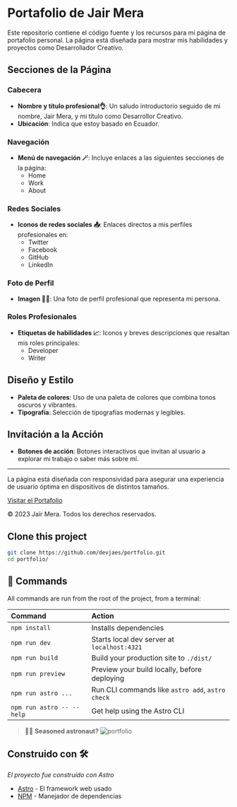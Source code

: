 # Portafolio de Jair Mera

Este repositorio contiene el código fuente y los recursos para mi página de portafolio personal. La página está diseñada para mostrar mis habilidades y proyectos como Desarrollador Creativo.

## Secciones de la Página

### Cabecera
- **Nombre y título profesional👌**: Un saludo introductorio seguido de mi nombre, Jair Mera, y mi título como Desarrollor Creativo.
- **Ubicación**: Indica que estoy basado en Ecuador.

### Navegación
- **Menú de navegación 🪄**: Incluye enlaces a las siguientes secciones de la página:
  - Home
  - Work
  - About

### Redes Sociales
- **Iconos de redes sociales 📤**: Enlaces directos a mis perfiles profesionales en:
  - Twitter
  - Facebook
  - GitHub
  - LinkedIn

### Foto de Perfil
- **Imagen 🧑‍🦰**: Una foto de perfil profesional que representa mi persona.

### Roles Profesionales
- **Etiquetas de habilidades 📈**: Iconos y breves descripciones que resaltan mis roles principales:
  - Developer
  - Writer

## Diseño y Estilo
- **Paleta de colores**: Uso de una paleta de colores que combina tonos oscuros y vibrantes.
- **Tipografía**: Selección de tipografías modernas y legibles.

## Invitación a la Acción
- **Botones de acción**: Botones interactivos que invitan al usuario a explorar mi trabajo o saber más sobre mí.

---

La página está diseñada con responsividad para asegurar una experiencia de usuario óptima en dispositivos de distintos tamaños.

[Visitar el Portafolio](https://devjaes.vercel.app/)

© 2023 Jair Mera. Todos los derechos reservados.


## Clone this project

```sh
git clone https://github.com/devjaes/portfolio.git
cd portfolio/
```


## 🧞 Commands

All commands are run from the root of the project, from a terminal:

| Command                   | Action                                           |
| :------------------------ | :----------------------------------------------- |
| `npm install`             | Installs dependencies                            |
| `npm run dev`             | Starts local dev server at `localhost:4321`      |
| `npm run build`           | Build your production site to `./dist/`          |
| `npm run preview`         | Preview your build locally, before deploying     |
| `npm run astro ...`       | Run CLI commands like `astro add`, `astro check` |
| `npm run astro -- --help` | Get help using the Astro CLI                     |



> 🧑‍🚀 **Seasoned astronaut?**
![portfolio](https://github.com/devjaes/devjaes/blob/main/img/portfolio_page.png)

## Construido con 🛠️

_El proyecto fue construído con Astro_

* [Astro](https://astro.build/) - El framework web usado
* [NPM](https://www.npmjs.com/) - Manejador de dependencias


